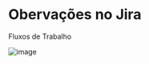 # Obervações no Jira

Fluxos de Trabalho

![image](https://user-images.githubusercontent.com/52088444/230356471-09154dd8-1842-4693-9652-9de44c32d780.png)
